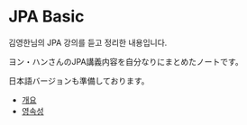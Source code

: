 # JPA Basic

김영한님의 JPA 강의를 듣고 정리한 내용입니다.

ヨン・ハンさんのJPA講義内容を自分なりにまとめたノートです。

日本語バージョンも準備しております。

- [개요](./JPA.md)
- [영속성](./Persistence.md)
